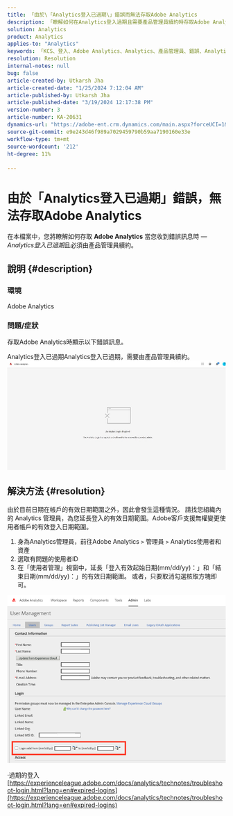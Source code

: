```yaml
---
title: 「由於\「Analytics登入已過期\」錯誤而無法存取Adobe Analytics
description: 「瞭解如何在Analytics登入過期且需要產品管理員續約時存取Adobe Analytics。」
solution: Analytics
product: Analytics
applies-to: "Analytics"
keywords: 「KCS、登入、Adobe Analytics、Analytics、產品管理員、錯誤、Analytics登入已過期」
resolution: Resolution
internal-notes: null
bug: false
article-created-by: Utkarsh Jha
article-created-date: "1/25/2024 7:12:04 AM"
article-published-by: Utkarsh Jha
article-published-date: "3/19/2024 12:17:38 PM"
version-number: 3
article-number: KA-20631
dynamics-url: "https://adobe-ent.crm.dynamics.com/main.aspx?forceUCI=1&pagetype=entityrecord&etn=knowledgearticle&id=42251a07-51bb-ee11-a569-6045bd006b3d"
source-git-commit: e9e243d46f989a7029459790b59aa7190160e33e
workflow-type: tm+mt
source-wordcount: '212'
ht-degree: 11%

---
```


# 由於「Analytics登入已過期」錯誤，無法存取Adobe Analytics


在本檔案中，您將瞭解如何存取 <b>Adobe Analytics</b> 當您收到錯誤訊息時 —  *Analytics登入已過期*&#x200B;且必須由產品管理員續約。

## 說明 {#description}


### <b>環境</b>

Adobe Analytics



### <b>問題/症狀</b>

存取Adobe Analytics時顯示以下錯誤訊息。

Analytics登入已過期Analytics登入已過期，需要由產品管理員續約。
 <br>![](assets/___43251a07-51bb-ee11-a569-6045bd006b3d___.jpeg)

## 解決方法 {#resolution}


由於目前日期在帳戶的有效日期範圍之外，因此會發生這種情況。 請找您組織內的 Analytics 管理員，為您延長登入的有效日期範圍。Adobe客戶支援無權變更使用者帳戶的有效登入日期範圍。

1. 身為Analytics管理員，前往Adobe Analytics `>`  管理員 `>`  Analytics使用者和資產
2. 選取有問題的使用者ID
3. 在「使用者管理」視窗中，延長「登入有效起始日期(mm/dd/yy)：」和「結束日期(mm/dd/yy)：」的有效日期範圍。 或者，只要取消勾選核取方塊即可。


![](assets/6282c86d-563a-ed11-9db0-0022480869de.png)

·過期的登入
[https://experienceleague.adobe.com/docs/analytics/technotes/troubleshoot-login.html?lang=en#expired-logins](https://experienceleague.adobe.com/docs/analytics/technotes/troubleshoot-login.html?lang=en#expired-logins)
